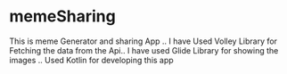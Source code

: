 # memeSharing
This is meme Generator and sharing App ..
I have Used Volley Library for Fetching the data from the Api..
I have used Glide Library for showing the images .. 
Used Kotlin for developing this app 
